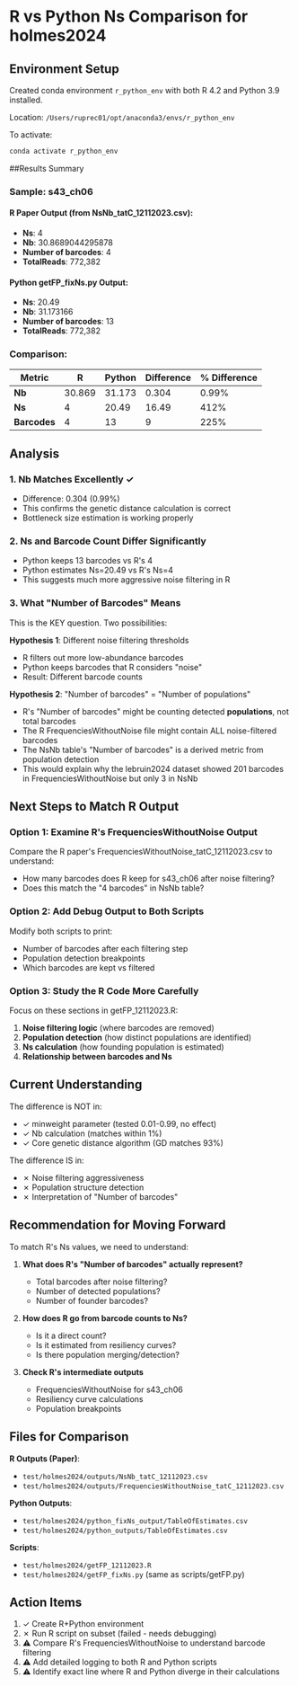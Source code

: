 # R vs Python Ns Comparison for holmes2024

## Environment Setup

Created conda environment `r_python_env` with both R 4.2 and Python 3.9 installed.

Location: `/Users/ruprec01/opt/anaconda3/envs/r_python_env`

To activate:
```bash
conda activate r_python_env
```

##Results Summary

### Sample: s43_ch06

#### R Paper Output (from NsNb_tatC_12112023.csv):
- **Ns**: 4
- **Nb**: 30.8689044295878
- **Number of barcodes**: 4
- **TotalReads**: 772,382

#### Python getFP_fixNs.py Output:
- **Ns**: 20.49
- **Nb**: 31.173166
- **Number of barcodes**: 13
- **TotalReads**: 772,382

### Comparison:

| Metric | R | Python | Difference | % Difference |
|--------|---|--------|------------|--------------|
| **Nb** | 30.869 | 31.173 | 0.304 | 0.99% |
| **Ns** | 4 | 20.49 | 16.49 | 412% |
| **Barcodes** | 4 | 13 | 9 | 225% |

## Analysis

### 1. Nb Matches Excellently ✓
- Difference: 0.304 (0.99%)
- This confirms the genetic distance calculation is correct
- Bottleneck size estimation is working properly

### 2. Ns and Barcode Count Differ Significantly
- Python keeps 13 barcodes vs R's 4
- Python estimates Ns=20.49 vs R's Ns=4
- This suggests much more aggressive noise filtering in R

### 3. What "Number of Barcodes" Means

This is the KEY question. Two possibilities:

**Hypothesis 1**: Different noise filtering thresholds
- R filters out more low-abundance barcodes
- Python keeps barcodes that R considers "noise"
- Result: Different barcode counts

**Hypothesis 2**: "Number of barcodes" = "Number of populations"
- R's "Number of barcodes" might be counting detected **populations**, not total barcodes
- The R FrequenciesWithoutNoise file might contain ALL noise-filtered barcodes
- The NsNb table's "Number of barcodes" is a derived metric from population detection
- This would explain why the lebruin2024 dataset showed 201 barcodes in FrequenciesWithoutNoise but only 3 in NsNb

## Next Steps to Match R Output

### Option 1: Examine R's FrequenciesWithoutNoise Output
Compare the R paper's FrequenciesWithoutNoise_tatC_12112023.csv to understand:
- How many barcodes does R keep for s43_ch06 after noise filtering?
- Does this match the "4 barcodes" in NsNb table?

### Option 2: Add Debug Output to Both Scripts
Modify both scripts to print:
- Number of barcodes after each filtering step
- Population detection breakpoints
- Which barcodes are kept vs filtered

### Option 3: Study the R Code More Carefully
Focus on these sections in getFP_12112023.R:
1. **Noise filtering logic** (where barcodes are removed)
2. **Population detection** (how distinct populations are identified)
3. **Ns calculation** (how founding population is estimated)
4. **Relationship between barcodes and Ns**

## Current Understanding

The difference is NOT in:
- ✓ minweight parameter (tested 0.01-0.99, no effect)
- ✓ Nb calculation (matches within 1%)
- ✓ Core genetic distance algorithm (GD matches 93%)

The difference IS in:
- ✗ Noise filtering aggressiveness
- ✗ Population structure detection
- ✗ Interpretation of "Number of barcodes"

## Recommendation for Moving Forward

To match R's Ns values, we need to understand:

1. **What does R's "Number of barcodes" actually represent?**
   - Total barcodes after noise filtering?
   - Number of detected populations?
   - Number of founder barcodes?

2. **How does R go from barcode counts to Ns?**
   - Is it a direct count?
   - Is it estimated from resiliency curves?
   - Is there population merging/detection?

3. **Check R's intermediate outputs**
   - FrequenciesWithoutNoise for s43_ch06
   - Resiliency curve calculations
   - Population breakpoints

## Files for Comparison

**R Outputs (Paper)**:
- `test/holmes2024/outputs/NsNb_tatC_12112023.csv`
- `test/holmes2024/outputs/FrequenciesWithoutNoise_tatC_12112023.csv`

**Python Outputs**:
- `test/holmes2024/python_fixNs_output/TableOfEstimates.csv`
- `test/holmes2024/python_outputs/TableOfEstimates.csv`

**Scripts**:
- `test/holmes2024/getFP_12112023.R`
- `test/holmes2024/getFP_fixNs.py` (same as scripts/getFP.py)

## Action Items

1. ✓ Create R+Python environment
2. ✗ Run R script on subset (failed - needs debugging)
3. ⚠️ Compare R's FrequenciesWithoutNoise to understand barcode filtering
4. ⚠️ Add detailed logging to both R and Python scripts
5. ⚠️ Identify exact line where R and Python diverge in their calculations
